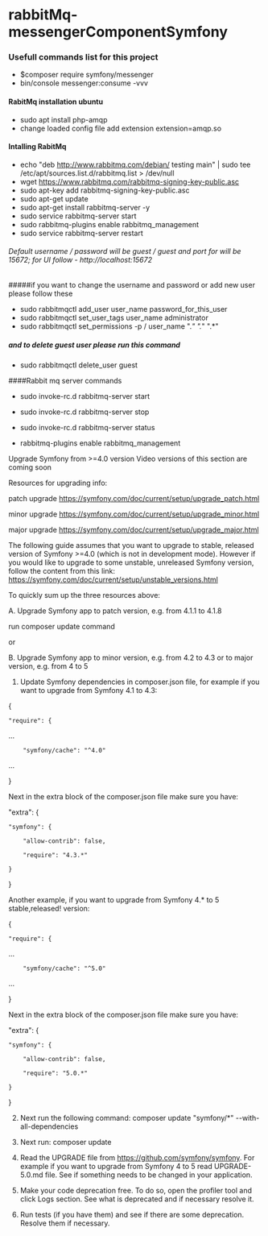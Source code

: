 # rabbitMq-messengerComponentSymfony
### Usefull commands list for this project

 * $composer require symfony/messenger
 * bin/console messenger:consume -vvv
 
 #### RabitMq installation ubuntu 
 * sudo apt install php-amqp
 * change loaded config file add extension extension=amqp.so

#### Intalling RabitMq
* echo "deb http://www.rabbitmq.com/debian/ testing main"  | sudo tee  /etc/apt/sources.list.d/rabbitmq.list > /dev/null
 * wget https://www.rabbitmq.com/rabbitmq-signing-key-public.asc
  * sudo apt-key add rabbitmq-signing-key-public.asc
  * sudo apt-get update
  * sudo apt-get install rabbitmq-server -y
  * sudo service rabbitmq-server start
  * sudo rabbitmq-plugins enable rabbitmq_management
  * sudo service rabbitmq-server restart 
  
###### Default username / password will be guest / guest and port for will be 15672; for UI follow - http://localhost:15672
  
#####if you want to change the username and password or add new user please follow these
   
   * sudo rabbitmqctl add_user user_name password_for_this_user
   * sudo rabbitmqctl set_user_tags user_name administrator
   * sudo rabbitmqctl set_permissions -p / user_name ".*" ".*" ".*" 
   
##### and to delete guest user please run this command ###
         
 * sudo rabbitmqctl delete_user guest
    
####Rabbit mq server commands

* sudo invoke-rc.d rabbitmq-server start
* sudo invoke-rc.d rabbitmq-server stop
* sudo invoke-rc.d rabbitmq-server status

* rabbitmq-plugins enable rabbitmq_management


Upgrade Symfony from >=4.0 version
Video versions of this section are coming soon





Resources for upgrading info:

patch upgrade https://symfony.com/doc/current/setup/upgrade_patch.html

minor upgrade https://symfony.com/doc/current/setup/upgrade_minor.html

major upgrade https://symfony.com/doc/current/setup/upgrade_major.html





The following guide assumes that you want to upgrade to stable, released  version of Symfony >=4.0 (which is not in development mode). However if you would like to upgrade to some unstable, unreleased Symfony version, follow the content from this link: https://symfony.com/doc/current/setup/unstable_versions.html





To quickly sum up the three resources above:



A. Upgrade Symfony app to patch version, e.g. from 4.1.1 to 4.1.8

run composer update command



or



B. Upgrade Symfony app to minor version, e.g. from 4.2 to 4.3 or to major version, e.g. from 4 to 5



1. Update Symfony dependencies in composer.json file, for example if you want to upgrade from Symfony 4.1 to 4.3:

{

    "require": {

...

        "symfony/cache": "^4.0"

...

}



Next in the extra block of the composer.json file make sure you have:

"extra": {

    "symfony": {

        "allow-contrib": false,

        "require": "4.3.*"

    }

}





Another example, if you want to upgrade from Symfony 4.* to 5 stable,released! version:

{

    "require": {

...

        "symfony/cache": "^5.0"

...

}



Next in the extra block of the composer.json file make sure you have:

"extra": {

    "symfony": {

        "allow-contrib": false,

        "require": "5.0.*"

    }

}



2. Next run the following command:  composer update "symfony/*" --with-all-dependencies



3. Next run:  composer update



4. Read the UPGRADE file from https://github.com/symfony/symfony. For example if you want to upgrade from Symfony 4 to 5 read UPGRADE-5.0.md file. See if something needs to be changed in your application.



5. Make your code deprecation free. To do so, open the profiler tool and click Logs section. See what is deprecated and if necessary resolve it.



6. Run tests (if you have them) and see if there are some deprecation. Resolve them if necessary.

    
    
  
